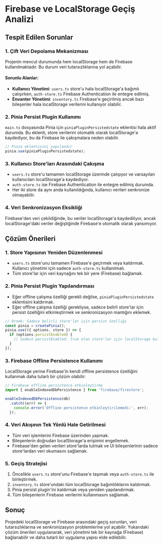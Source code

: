 # Firebase ve LocalStorage Geçiş Analizi

## Tespit Edilen Sorunlar

### 1. Çift Veri Depolama Mekanizması

Projenin mevcut durumunda hem localStorage hem de Firebase kullanılmaktadır. Bu durum veri tutarsızlıklarına yol açabilir.

#### Sorunlu Alanlar:

- **Kullanıcı Yönetimi**: `users.ts` store'u hala localStorage'a bağımlı çalışırken, `auth-store.ts` Firebase Authentication ile entegre edilmiş.
- **Envanter Yönetimi**: `inventory.ts` Firebase'e geçirilmiş ancak bazı bileşenler hala localStorage verilerini kullanıyor olabilir.

### 2. Pinia Persist Plugin Kullanımı

`main.ts` dosyasında Pinia için `piniaPluginPersistedstate` eklentisi hala aktif durumda. Bu eklenti, store verilerini otomatik olarak localStorage'a kaydediyor, bu da Firebase ile çakışmalara neden olabilir.

```javascript
// Pinia eklentisini yapılandır
pinia.use(piniaPluginPersistedstate);
```

### 3. Kullanıcı Store'ları Arasındaki Çakışma

- `users.ts` store'u tamamen localStorage üzerinde çalışıyor ve varsayılan kullanıcıları localStorage'a kaydediyor.
- `auth-store.ts` ise Firebase Authentication ile entegre edilmiş durumda.
- Her iki store da aynı anda kullanıldığında, kullanıcı verileri senkronize olmayabilir.

### 4. Veri Senkronizasyon Eksikliği

Firebase'den veri çekildiğinde, bu veriler localStorage'a kaydediliyor, ancak localStorage'daki veriler değiştiğinde Firebase'e otomatik olarak yansımıyor.

## Çözüm Önerileri

### 1. Store Yapısının Yeniden Düzenlenmesi

- `users.ts` store'unu tamamen Firebase'e geçirmek veya kaldırmak. Kullanıcı yönetimi için sadece `auth-store.ts` kullanılmalı.
- Tüm store'lar için veri kaynağını tek bir yere (Firebase) bağlamak.

### 2. Pinia Persist Plugin Yapılandırması

- Eğer offline çalışma özelliği gerekli değilse, `piniaPluginPersistedstate` eklentisini kaldırmak.
- Eğer offline çalışma özelliği gerekliyse, sadece belirli store'lar için persist özelliğini etkinleştirmek ve senkronizasyon mantığını eklemek.

```javascript
// Örnek: Sadece belirli store'lar için persist özelliği
const pinia = createPinia();
pinia.use(({ options, store }) => {
  if (options.persistEnabled) {
    // Sadece persistEnabled: true olan store'lar için localStorage kullan
  }
});
```

### 3. Firebase Offline Persistence Kullanımı

LocalStorage yerine Firebase'in kendi offline persistence özelliğini kullanmak daha tutarlı bir çözüm olabilir:

```javascript
// Firebase offline persistence etkinleştirme
import { enableIndexedDbPersistence } from 'firebase/firestore';

enableIndexedDbPersistence(db)
  .catch((err) => {
    console.error('Offline persistence etkinleştirilemedi:', err);
  });
```

### 4. Veri Akışının Tek Yönlü Hale Getirilmesi

- Tüm veri işlemlerini Firebase üzerinden yapmak.
- Bileşenlerin doğrudan localStorage'a erişimini engellemek.
- Firebase'den gelen verileri store'larda tutmak ve UI bileşenlerinin sadece store'lardan veri okumasını sağlamak.

### 5. Geçiş Stratejisi

1. Öncelikle `users.ts` store'unu Firebase'e taşımak veya `auth-store.ts` ile birleştirmek.
2. `inventory.ts` store'undaki tüm localStorage bağımlılıklarını kaldırmak.
3. Pinia persist plugin'ini kaldırmak veya yeniden yapılandırmak.
4. Tüm bileşenlerin Firebase verilerini kullanmasını sağlamak.

## Sonuç

Projedeki localStorage ve Firebase arasındaki geçiş sorunları, veri tutarsızlıklarına ve senkronizasyon problemlerine yol açabilir. Yukarıdaki çözüm önerileri uygulanarak, veri yönetimi tek bir kaynağa (Firebase) bağlanabilir ve daha tutarlı bir uygulama yapısı elde edilebilir.